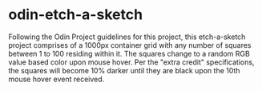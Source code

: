 # odin-etch-a-sketch

Following the Odin Project guidelines for this project, this etch-a-sketch project comprises of a 1000px container grid with any number of squares between 1 to 100 residing within it. The squares change to a random RGB value based color upon mouse hover. Per the "extra credit" specifications, the squares will become 10% darker until they are black upon the 10th mouse hover event received.